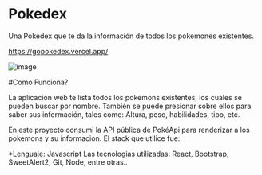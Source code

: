 # Pokedex
Una Pokedex que te da la información de todos los pokemones existentes.

https://gopokedex.vercel.app/

![image](https://user-images.githubusercontent.com/106991248/184547523-837c383d-2373-4bf0-92d3-6c8f28d60752.png)



#Como Funciona?

La aplicacion web te lista todos los pokemons existentes, los cuales se pueden buscar por nombre. También se puede presionar sobre ellos para saber sus información, tales como: Altura, peso, habilidades, tipo, etc.

En este proyecto consumi la API pública de PokéApi para renderizar a los pokemons y su informacion. El stack que utilice fue: 

*Lenguaje: Javascript
Las tecnologias utilizadas: React, Bootstrap, SweetAlert2, Git, Node, entre otras..
